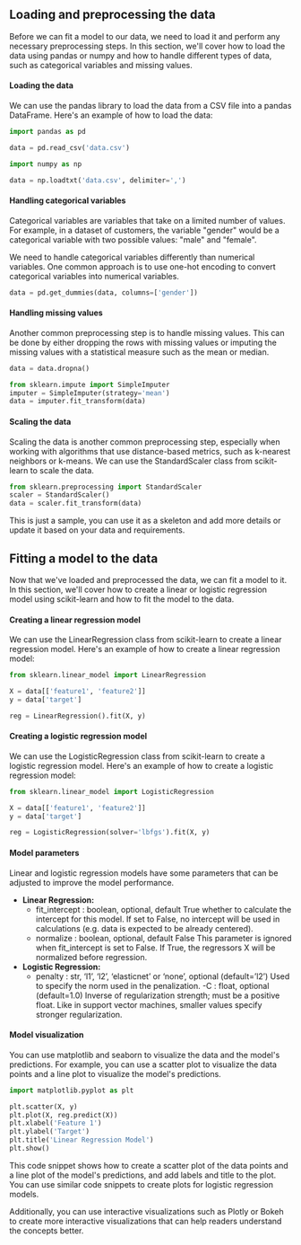 ## Loading and preprocessing the data

Before we can fit a model to our data, we need to load it and perform any necessary preprocessing steps. In this section, we'll cover how to load the data using pandas or numpy and how to handle different types of data, such as categorical variables and missing values.

#### Loading the data

We can use the pandas library to load the data from a CSV file into a pandas DataFrame. Here's an example of how to load the data:


```python
import pandas as pd

data = pd.read_csv('data.csv')
```
```python
import numpy as np

data = np.loadtxt('data.csv', delimiter=',')
```

#### Handling categorical variables
Categorical variables are variables that take on a limited number of values. For example, in a dataset of customers, the variable "gender" would be a categorical variable with two possible values: "male" and "female".

We need to handle categorical variables differently than numerical variables. One common approach is to use one-hot encoding to convert categorical variables into numerical variables.

```python
data = pd.get_dummies(data, columns=['gender'])
```


#### Handling missing values
Another common preprocessing step is to handle missing values. This can be done by either dropping the rows with missing values or imputing the missing values with a statistical measure such as the mean or median.

```python
data = data.dropna()
```

```python
from sklearn.impute import SimpleImputer
imputer = SimpleImputer(strategy='mean')
data = imputer.fit_transform(data)
```


#### Scaling the data
Scaling the data is another common preprocessing step, especially when working with algorithms that use distance-based metrics, such as k-nearest neighbors or k-means. We can use the StandardScaler class from scikit-learn to scale the data.
```python
from sklearn.preprocessing import StandardScaler
scaler = StandardScaler()
data = scaler.fit_transform(data)
```

This is just a sample, you can use it as a skeleton and add more details or update it based on your data and requirements.


## Fitting a model to the data

Now that we've loaded and preprocessed the data, we can fit a model to it. In this section, we'll cover how to create a linear or logistic regression model using scikit-learn and how to fit the model to the data.

#### Creating a linear regression model

We can use the LinearRegression class from scikit-learn to create a linear regression model. Here's an example of how to create a linear regression model:

```python
from sklearn.linear_model import LinearRegression

X = data[['feature1', 'feature2']]
y = data['target']

reg = LinearRegression().fit(X, y)
```

#### Creating a logistic regression model
We can use the LogisticRegression class from scikit-learn to create a logistic regression model. Here's an example of how to create a logistic regression model:
```python
from sklearn.linear_model import LogisticRegression

X = data[['feature1', 'feature2']]
y = data['target']

reg = LogisticRegression(solver='lbfgs').fit(X, y)
```

#### Model parameters
Linear and logistic regression models have some parameters that can be adjusted to improve the model performance.

- **Linear Regression:**
	- fit_intercept : boolean, optional, default True 
	  whether to calculate the intercept for this model. If set to False, no intercept will be used in calculations (e.g. data is expected to be already centered).
	- normalize : boolean, optional, default False
          This parameter is ignored when fit_intercept is set to False. If True, the regressors X will be normalized before regression.
- **Logistic Regression:**
	- penalty : str, ‘l1’, ‘l2’, ‘elasticnet’ or ‘none’, optional (default=’l2’)
	  Used to specify the norm used in the penalization.
	-C : float, optional (default=1.0)
	Inverse of regularization strength; must be a positive float. Like in support vector machines, smaller values specify stronger regularization.


#### Model visualization
You can use matplotlib and seaborn to visualize the data and the model's predictions. For example, you can use a scatter plot to visualize the data points and a line plot to visualize the model's predictions.
```python
import matplotlib.pyplot as plt

plt.scatter(X, y)
plt.plot(X, reg.predict(X))
plt.xlabel('Feature 1')
plt.ylabel('Target')
plt.title('Linear Regression Model')
plt.show()
```
This code snippet shows how to create a scatter plot of the data points and a line plot of the model's predictions, and add labels and title to the plot. You can use similar code snippets to create plots for logistic regression models.

Additionally, you can use interactive visualizations such as Plotly or Bokeh to create more interactive visualizations that can help readers understand the concepts better.




